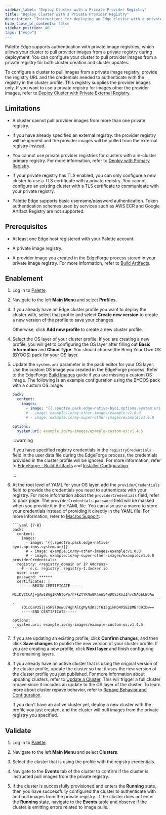 ```yaml
---
sidebar_label: "Deploy Cluster with a Private Provider Registry"
title: "Deploy Cluster with a Private Provider Registry"
description: "Instructions for deploying an Edge cluster with a private provider registry."
hide_table_of_contents: false
sidebar_position: 40
tags: ["edge"]
---
```


Palette Edge supports authentication with private image registries, which allows your cluster to pull provider images
from a private registry during deployment. You can configure your cluster to pull provider images from a private
registry for both cluster creation and cluster updates.

To configure a cluster to pull images from a private image registry, provide the registry URL and the credentials needed
to authenticate with the registry in the cluster profile. This registry supplies the provider images only. If you want
to use a private registry for images other the provider images, refer to
[Deploy Cluster with Private External Registry](./deploy-external-registry.md).

## Limitations

- A cluster cannot pull provider images from more than one private registry.

- If you have already specified an external registry. the provider registry will be ignored and the provider images will
  be pulled from the external registry instead.

- You cannot use private provider registries for clusters with a in-cluster primary registry. For more information,
  refer to [Deploy with Primary Registry](./deploy-primary-registry.md).

- If your private registry has TLS enabled, you can only configure a _new_ cluster to use a TLS certificate with a
  private registry. You cannot configure an existing cluster with a TLS certificate to communicate with your private
  registry.

- Palette Edge supports basic username/password authentication. Token authentication schemes used by services such as
  AWS ECR and Google Artifact Registry are not supported.

## Prerequisites

- At least one Edge host registered with your Palette account.

- A private image registry.

- A provider image you created in the EdgeForge process stored in your private image registry. For more information,
  refer to [Build Artifacts](../../edgeforge-workflow/palette-canvos/palette-canvos.md).

## Enablement

1. Log in to [Palette](https://console.spectrocloud.com).

2. Navigate to the left **Main Menu** and select **Profiles**.

3. If you already have an Edge cluster profile you want to deploy the cluster with, select that profile and select
   **Create new version** to create a new version of the profile to save your changes.

   Otherwise, click **Add new profile** to create a new cluster profile.

4. Select the OS layer of your cluster profile. If you are creating a new profile, you will get to configuring the OS
   layer after filling out **Basic Information** and **Cloud Type**. You should choose the Bring Your Own OS (BYOOS)
   pack for your OS layer.

5. Update the `system.uri` parameter in the pack editor for your OS layer. Use the custom OS image you created in the
   EdgeForge process. Refer to the EdgeForge [Build Images](../../edgeforge-workflow/palette-canvos/palette-canvos.md)
   guide if you are missing a custom OS image. The following is an example configuration using the BYOOS pack with a
   custom OS image.

   ```yaml
   pack:
     content:
       images:
         - image: "{{.spectro.pack.edge-native-byoi.options.system.uri}}"
         # - image: example.io/my-other-images/example:v1.0.0
         # - image: example.io/my-super-other-images/example:v1.0.0

   options:
     system.uri: example.io/my-images/example-custom-os:v1.4.5
   ```

   :::warning

   If you have specified registry credentials in the `registryCredentials` field in the user data file during the
   EdgeForge process, the credentials provided in the cluster profile will be ignored. For more information, refer to
   [EdgeForge - Build Artifacts](../../edgeforge-workflow/palette-canvos/palette-canvos.md) and
   [Installer Configuration](../../edge-configuration/installer-reference.md#multiple-external-registries).

   :::

<!-- prettier-ignore-start -->

6.  At the root level of YAML for your OS layer, add the `providerCredentials` field to provide the credentials you need
    to authenticate with your registry. For more information about the `providerCredentials` field, refer to
    <VersionedLink text="Bring Your Own OS (BYOOS)" url="/integrations/packs/?pack=generic-byoi" /> pack page. The
    `providerCredentials.password` field will be masked when you provide it in the YAML file. You can also use a macro
    to store your credentials instead of providing it directly in the YAML file. For more information, refer to
    [Macros Support](../../../cluster-management/macros.md):
    <!-- prettier-ignore-end -->

        ```yaml {7-8}
        pack:
          content:
            images:
              - image: '{{.spectro.pack.edge-native-byoi.options.system.uri}}'
              # - image: example.io/my-other-images/example:v1.0.0
              # - image: example.io/my-super-other-images/example:v1.0.0
        providerCredentials:
          registry: <registry_domain or IP Address>
            # - e.x. registry: registry-1.docker.io
          user: user
          password: ******
          certificates: |
            -----BEGIN CERTIFICATE-----
            MIIDVzCCAj+gAwIBAgIRANtGPo/hFkZtYRNw0KaeW54wDQYJKoZIhvcNAQELBQAw
            ----------------------------------------------------------------
            7OicCaV35lje5FSl0owu74ghAlCgMyAdKsJf615g1kKO4V5E2BMErd9Ibw==
            -----END CERTIFICATE-----

        options:
          system.uri: example.io/my-images/example-custom-os:v1.4.5
        ```

7.  If you are updating an existing profile, click **Confirm changes**, and then click **Save changes** to publish the
    new version of your cluster profile. If you are creating a new profile, click **Next layer** and finish configuring
    the remaining layers.

8.  If you already have an active cluster that is using the original version of the cluster profile, update the cluster
    so that it uses the new version of the cluster profile you just published. For more information about updating
    clusters, refer to [Update a Cluster](../../../cluster-management/cluster-updates.md). This will trigger a full
    cluster repave since it includes an update to the OS layer of the cluster. To learn more about cluster repave
    behavior, refer to
    [Repave Behavior and Configuration](../../../cluster-management/node-pool.md#repave-behavior-and-configuration).

    If you don't have an active cluster yet, deploy a new cluster with the profile you just created, and the cluster
    will pull images from the private registry you specified.

## Validate

1. Log in to [Palette](https://console.spectrocloud.com).

2. Navigate to the left **Main Menu** and select **Clusters**.

3. Select the cluster that is using the profile with the registry credentials.

4. Navigate to the **Events** tab of the cluster to confirm if the cluster is instructed pull images from the private
   registry.

5. If the cluster is successfully provisioned and enters the **Running** state, then you have successfully configured
   the cluster to authenticate with and pull images from the private registry. If the cluster does not enter the
   **Running** state, navigate to the **Events** table and observe if the cluster is emitting errors related to image
   pulls.
